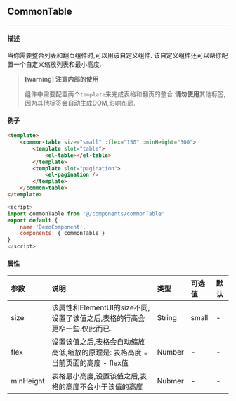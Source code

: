 ## CommonTable

---

#### 描述

当你需要整合列表和翻页组件时,可以用该自定义组件. 该自定义组件还可以帮你配置一个自定义缩放列表和最小高度.

> **[warning] 注意内部的使用**
>
> 组件中需要配置两个`template`来完成表格和翻页的整合.**请勿使用**其他标签,因为其他标签会自动生成DOM,影响布局.

#### 例子

```html
<template>
    <common-table size="small" :flex="150" :minHeight="300">
        <template slot="table">
            <el-table></el-table>
        </template>
        <template slot="pagination">
            <el-pagination />
        </template>
    </common-table>
</template>
```

```js
<script>
import commonTable from '@/components/commonTable'
export default {
    name:'DemoComponent',
    components: { commonTable }
}
</script>
```

#### 

#### 属性

| 参数 | 说明 | 类型 | 可选值 | 默认 |
| :--- | :--- | :--- | :--- | :--- |
| size | 该属性和ElementUI的size不同,设置了该值之后,表格的行高会更窄一些.仅此而已. | String | small | - |
| flex | 设置该值之后,表格会自动缩放高低,缩放的原理是: 表格高度 = 当前页面的高度 - flex值 | Number | - | - |
| minHeight | 表格最小高度,设置该值之后,表格的高度不会小于该值的高度 | Nubmer | - | - |



